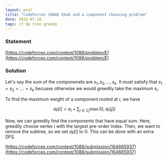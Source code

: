 ```yaml
---
layout: post
title: "CodeForces 1088E Ehab and a component choosing problem"
date: 2022-07-18
tags: cf dp tree greedy
---
```


### Statement 

[https://codeforces.com/contest/1088/problem/E](https://codeforces.com/contest/1088/problem/E)

### Solution

Let's say the sum of the componenets are $s_1, s_2,\dots , s_k$. It must satisfy that $s_1=s_2=\dots =s_k$ becuase otherwise we would greedily take the maximum $s_i$. 

To find the maximum weight of a component rooted at $i$, we have

$$
\texttt{dp}[i] = a_i + \sum_{j\in C_i} \max(0, \texttt{dp}[j])
$$

Now, we can greedily find the components that have equal sum. Here, greedily choose vertex $i$ with the largest pre-order index. Then, we want to remove the subtree, so we set $\texttt{dp}[i]$ to $0$. This can be done with an extra DFS.

[https://codeforces.com/contest/1088/submission/164665937](https://codeforces.com/contest/1088/submission/164665937)
